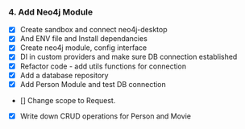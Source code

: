 ### 4. Add Neo4j Module

- [x] Create sandbox and connect neo4j-desktop
- [x] And ENV file and Install dependancies
- [x] Create neo4j module, config interface
- [x] DI in custom providers and make sure DB connection established
- [x] Refactor code - add utils functions for connection
- [x] Add a database repository
- [x] Add Person Module and test DB connection
- [] Change scope to Request.
- [x] Write down CRUD operations for Person and Movie
